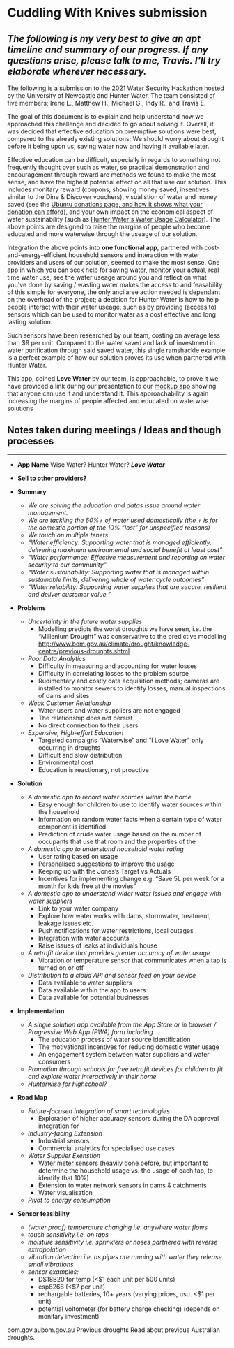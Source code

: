 # Cuddling With Knives submission

*The following is my very best to give an apt timeline and summary of our progress. If any questions arise, please talk to me, Travis.*
*I'll try elaborate wherever necessary.*
---
The following is a submission to the 2021 Water Security Hackathon hosted by the University of Newcastle and Hunter Water. 
The team consisted of five members; Irene L., Matthew H., Michael G., Indy R., and Travis E. 

The goal of this document is to explain and help understand how we approached this challenge and decided to go about solving it.
Overall, it was decided that effective education on preemptive solutions were best, compared to the already existing solutions; 
We should worry about drought before it being upon us, saving water now and having it available later.

Effective education can be difficult, especially in regards to something not frequently thought over such as water, so practical 
demonstration and encouragement through reward are methods we found to make the most sense, and have the highest potential effect 
on all that use our solution. This includes monitary reward (coupons, showing money saved, insentives similar to the Dine & Discover 
vouchers), visualistion of water and money saved (see the [Ubuntu donations page, and how it shows what your donation can afford](https://ubuntu.com/download/desktop/thank-you?version=20.04.3&architecture=amd64)), and your own impact on the economical aspect of water sustainability (such as [Hunter Water's Water Usage Calculator](https://waterusage.hunterwater.com.au/)). The above points are designed to raise the margins of people who become educated and more waterwise through 
the useage of our solution.

Integration the above points into **one functional app**, partnered with cost-and-energy-efficient household sensors and interaction with water providers 
and users of our solution, seemed to make the most sense. One app in which you can seek help for saving water, monitor your actual, real 
time water use, see the water useage around you and reflect on what you've done by saving / wasting water makes the access to and feasability of this simple
for everyone, the only ancilaree action needed is dependant on the overhead of the project; a decision for Hunter Water is how to help
people interact with their water useage, such as by providing (access to) sensors which can be used to monitor water as a cost 
effective and long lasting solution. 

Such sensors have been researched by our team, costing on average less than $9 per unit. Compared to the water saved and lack of
investment in water purification through said saved water, this single ramshackle example is a perfect example of how our solution 
proves its use when partnered with Hunter Water.

This app, coined **Love Water** by our team, is approachable, to prove it we have provided a link during our presentation to our [mockup app](https://personal-0wc4x8fv.outsystemscloud.com/LoveWater/)
showing that anyone can use it and understand it. This approachability is again increasing the margins of people affected and educated 
on waterwise solutions 


## Notes taken during meetings / Ideas and though processes

---

* **App Name**
    Wise Water?
    Hunter Water?
***Love Water***
* **Sell to other providers?**
* **Summary**
    * *We are solving the education and datas issue around water management.*
    * *We are tackling the 60%+ of water used domestically (the + is for the domestic portion of the 10% “lost” for unspecified reasons)*
    * *We touch on multiple tenets*
    * *“Water efficiency: Supporting water that is managed efficiently, delivering maximum environmental and social benefit at least cost”*
    * *“Water performance: Effective measurement and reporting on water security to our community”*
    * *“Water sustainability: Supporting water that is managed within sustainable limits, delivering whole of water cycle outcomes”*
    * *“Water reliability: Supporting water supplies that are secure, resilient and deliver customer value.”*
* **Problems**
    * *Uncertainty in the future water supplies*
        * Modelling predicts the worst droughts we have seen, i.e. the “Millenium Drought” was conservative to the predictive modelling http://www.bom.gov.au/climate/drought/knowledge-centre/previous-droughts.shtml
    * *Poor Data Analytics*
        * Difficulty in measuring and accounting for water losses
        * Difficulty in correlating losses to the problem source
        * Rudimentary and costly data acquisition methods; cameras are installed to monitor sewers to identify losses, manual inspections of dams and sites
    * *Weak Customer Relationship*
        * Water users and water suppliers are not engaged
        * The relationship does not persist
        * No direct connection to their users
    * *Expensive, High-effort Education*
        * Targeted campaigns “Waterwise” and “I Love Water” only occurring in droughts
        * Difficult and slow distribution
        * Environmental cost
        * Education is reactionary, not proactive
* **Solution**  
    * *A domestic app to record water sources within the home*
        * Easy enough for children to use to identify water sources within the household
        * Information on random water facts when a certain type of water component is identified
        * Prediction of crude water usage based on the number of occupants that use that room and the properties of the
    * *A domestic app to understand household water rating*
        * User rating based on usage
        * Personalised suggestions to improve the usage
        * Keeping up with the Jones’s Target vs Actuals
        * Incentives for implementing change e.g. “Save 5L per week for a month for kids free at the movies”
    * *A domestic app to understand wider water issues and engage with water suppliers*
        * Link to your water company
        * Explore how water works with dams, stormwater, treatment, leakage issues etc.
        * Push notifications for water restrictions, local outages
        * Integration with water accounts
        * Raise issues of leaks at individuals house
    * *A retrofit device that provides greater accuracy of water usage*
        * Vibration or temperature sensor that communicates when a tap is turned on or off
    * *Distribution to a cloud API and sensor feed on your device*
        * Data available to water suppliers
        * Data available within the app to users
        * Data available for potential businesses
* **Implementation**
    * *A single solution app available from the App Store or in browser / Progressive Web App (PWA) form including*
        * The education process of water source identification
        * The motivational incentives for reducing domestic water usage
        * An engagement system between water suppliers and water consumers
    * *Promotion through schools for free retrofit devices for children to fit and explore water interactively in their home*
    * *Hunterwise for highschool?*
* **Road Map**
    * *Future-focused integration of smart technologies*
        * Exploration of higher accuracy sensors during the DA approval integration for
    * *Industry-facing Extension*
        * Industrial sensors
        * Commercial analytics for specialised use cases
    * *Water Supplier Exenstion*
        * Water meter sensors (heavily done before, but important to determine the household usage vs. the usage of each tap, to identify that 10%)
        * Extension to water network sensors in dams & catchments
        * Water visualisation
    * *Pivot to energy consumption*

* **Sensor feasibility**
    * *(water proof) temperature changing i.e. anywhere water flows*
    * *touch sensitivity i.e. on taps*
    * *moisture sensitivity i.e. sprinklers or hoses partnered with reverse extrapolation*
    * *vibration detection i.e. as pipes are running with water they release small vibrations*
    * *sensor examples:*
        * DS18B20 for temp (<$1 each unit per 500 units)
        * esp8266   (<$7 per unit)
        * rechargable batteries, 10+ years  (varying prices, usu. <$1 per unit)
        * potential voltometer (for battery charge checking) (depends on monitary investment)

bom.gov.aubom.gov.au
Previous droughts
Read about previous Australian droughts.


